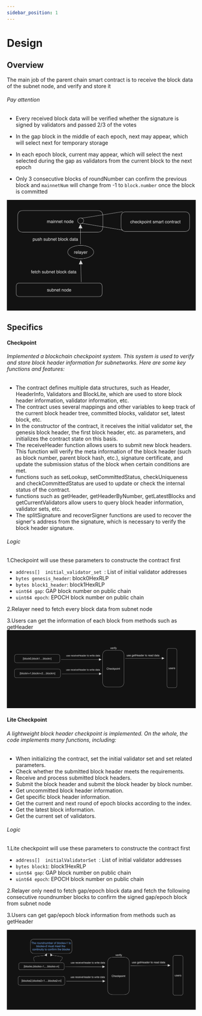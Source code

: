 ```yaml
---
sidebar_position: 1
---
```


# Design

## Overview
The main job of the parent chain smart contract is to receive the block data of the subnet node, and verify and store it

###### Pay attention

   - Every received block data will be verified whether the signature is signed by validators and passed 2/3 of the votes

   - In the gap block in the middle of each epoch, next may appear, which will select next for temporary storage

   - In each epoch block, current may appear, which will select the next selected during the gap as validators from the current block to the next epoch

   - Only 3 consecutive blocks of roundNumber can confirm the previous block and `mainnetNum` will change from -1 to `block.number` once the block is committed

![](sc-overview.jpg)


## Specifics
#### Checkpoint

###### Implemented a blockchain checkpoint system. This system is used to verify and store block header information for subnetworks. Here are some key functions and features:

- The contract defines multiple data structures, such as Header, HeaderInfo, Validators and BlockLite, which are used to store block header information, validator information, etc.
- The contract uses several mappings and other variables to keep track of the current block header tree, committed blocks, validator set, latest block, etc.
- In the constructor of the contract, it receives the initial validator set, the genesis block header, the first block header, etc. as parameters, and initializes the contract state on this basis.
- The receiveHeader function allows users to submit new block headers. This function will verify the meta information of the block header (such as block number, parent block hash, etc.), signature certificate, and update the submission status of the block when certain conditions are met.
- functions such as setLookup, setCommittedStatus, checkUniqueness and checkCommittedStatus are used to update or check the internal status of the contract.
- functions such as getHeader, getHeaderByNumber, getLatestBlocks and getCurrentValidators allow users to query block header information, validator sets, etc.
- The splitSignature and recoverSigner functions are used to recover the signer's address from the signature, which is necessary to verify the block header signature.

###### Logic

1.Checkpoint will use these parameters to constructe the contract first

   - `address[]  initial_validator_set `: List of initial validator addresses
   - `bytes genesis_header`: block0HexRLP
   - `bytes block1_header`: block1HexRLP
   - `uint64 gap`: GAP block number on public chain
   - `uint64 epoch`: EPOCH block number on public chain

2.Relayer need to fetch every block data from subnet node

3.Users can get the information of each block from methods such as getHeader
![](sc-checkpoint.jpg)

#### Lite Checkpoint

###### A lightweight block header checkpoint is implemented. On the whole, the code implements many functions, including:

   - When initializing the contract, set the initial validator set and set related parameters.
   - Check whether the submitted block header meets the requirements.
   - Receive and process submitted block headers.
   - Submit the block header and submit the block header by block number.
   - Get uncommitted block header information.
   - Get specific block header information.
   - Get the current and next round of epoch blocks according to the index.
   - Get the latest block information.
   - Get the current set of validators.

###### Logic

1.Lite checkpoint will use these parameters to constructe the contract first

   - `address[]  initialValidatorSet `: List of initial validator addresses
   - `bytes block1`: block1HexRLP
   - `uint64 gap`: GAP block number on public chain
   - `uint64 epoch`: EPOCH block number on public chain

2.Relayer only need to fetch gap/epoch block data and fetch the following consecutive roundnumber blocks to confirm the signed gap/epoch block from subnet node

3.Users can get gap/epoch block information from methods such as getHeader

![](sc-litecheckpoint.jpg)
